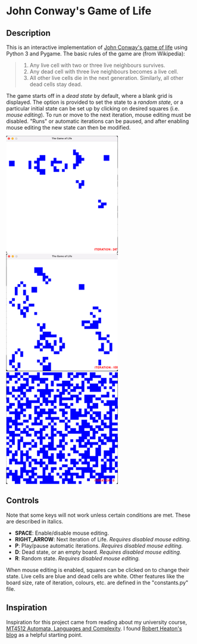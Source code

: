 # John Conway's Game of Life
## Description
This is an interactive implementation of [John Conway's game of life](https://en.wikipedia.org/wiki/Conway%27s_Game_of_Life) using Python 3 and Pygame. The basic rules of the game are (from Wikipedia): 

> 1. Any live cell with two or three live neighbours survives.
> 2. Any dead cell with three live neighbours becomes a live cell.
> 3. All other live cells die in the next generation. Similarly, all other dead cells stay dead.

The game starts off in a *dead state* by default, where a blank grid is displayed. The option is provided to set the state to a *random state*, or a particular initial state can be set up by clicking on desired squares (i.e. *mouse editing*). To run or move to the next iteration, mouse editing must be disabled. "Runs" or automatic iterations can be paused, and after enabling mouse editing the new state can then be modified. 

<div class="row">
  <div class="column">
    <img src="GosperGliderGun.png" alt="GosperGliderGun" width="300"/>
  </div>
  <div class="column">
    <img src="GameOfLife1.png" alt="GameOfLife1" width="300"/>
  </div>
  <div class="column">
    <img src="GameOfLife2.png" alt="GameOfLife2" width="300"/>
  </div>
</div>

## Controls
Note that some keys will not work unless certain conditions are met. These are described in italics. 

- **SPACE**: Enable/disable mouse editing. 
- **RIGHT_ARROW**: Next iteration of Life. *Requires disabled mouse editing.*
- **P**: Play/pause automatic iterations. *Requires disabled mouse editing.*
- **D**: Dead state, or an empty board. *Requires disabled mouse editing.*
- **R**: Random state. *Requires disabled mouse editing.*

When mouse editing is enabled, squares can be clicked on to change their state. Live cells are blue and dead cells are white. Other features like the board size, rate of iteration, colours, etc. are defined in the "constants.py" file. 

## Inspiration
Inspiration for this project came from reading about my university course, [MT4512 Automata, Languages and Complexity](https://www.st-andrews.ac.uk/subjects/modules/catalogue/?code=MT4512&academic_year=2020%2F1). I found [Robert Heaton's blog](https://robertheaton.com/2018/07/20/project-2-game-of-life/) as a helpful starting point. 
